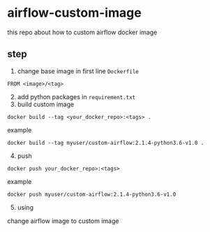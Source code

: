 # airflow-custom-image
this repo about how to custom airflow docker image

## step
1. change base image in first line `Dockerfile`
```
FROM <image>/<tag>
```
2. add python packages in `requirement.txt`
3. build custom image
```
docker build --tag <your_docker_repo>:<tags> .
```

example
```
docker build --tag myuser/custom-airflow:2.1.4-python3.6-v1.0 .
```
4. push
```
docker push your_docker_repo>:<tags>
```

example
```
docker push myuser/custom-airflow:2.1.4-python3.6-v1.0
```
5. using

change airflow image to custom image
